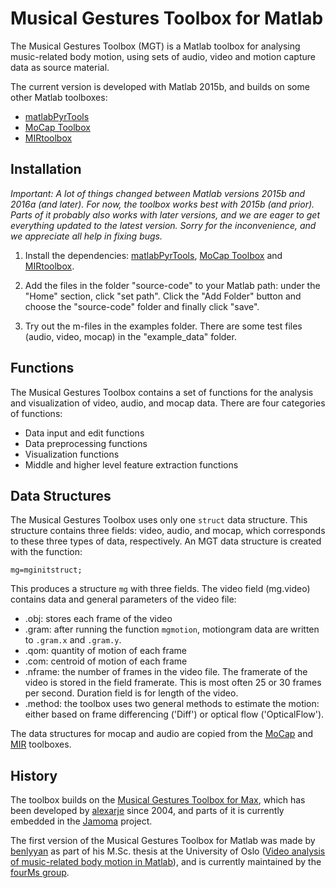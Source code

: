 # Musical Gestures Toolbox for Matlab

The Musical Gestures Toolbox (MGT) is a Matlab toolbox for analysing music-related body motion, using sets of audio, video and motion capture data as source material.

The current version is developed with Matlab 2015b, and builds on some other Matlab toolboxes:

- [matlabPyrTools](http://se.mathworks.com/matlabcentral/fileexchange/52571-matlabpyrtools)
- [MoCap Toolbox](https://www.jyu.fi/hum/laitokset/musiikki/en/research/coe/materials/mocaptoolbox)
- [MIRtoolbox](https://www.jyu.fi/hum/laitokset/musiikki/en/research/coe/materials/mirtoolbox)

## Installation

*Important: A lot of things changed between Matlab versions 2015b and 2016a (and later). For now, the toolbox works best with 2015b (and prior). Parts of it probably also works with later versions, and we are eager to get everything updated to the latest version. Sorry for the inconvenience, and we appreciate all help in fixing bugs.*

1. Install the dependencies: [matlabPyrTools](http://se.mathworks.com/matlabcentral/fileexchange/52571-matlabpyrtools), [MoCap Toolbox](https://www.jyu.fi/hum/laitokset/musiikki/en/research/coe/materials/mocaptoolbox) and [MIRtoolbox](https://www.jyu.fi/hum/laitokset/musiikki/en/research/coe/materials/mirtoolbox).

2. Add the files in the folder "source-code" to your Matlab path: under the "Home" section, click "set path". Click the "Add Folder" button and choose the "source-code" folder and finally click "save".

3. Try out the m-files in the examples folder. There are some test files (audio, video, mocap) in the "example_data" folder.

## Functions

The Musical Gestures Toolbox contains a set of functions for the analysis and visualization of video, audio, and mocap data. There are four categories of functions:

- Data input and edit functions
- Data preprocessing functions
- Visualization functions
- Middle and higher level feature extraction functions

## Data Structures

The Musical Gestures Toolbox uses only one `struct` data structure. This structure contains three fields: video, audio, and mocap, which corresponds to these three types of data, respectively. An MGT data structure is created with the function:

    mg=mginitstruct;

This produces a structure `mg` with three fields. The video field (mg.video) contains data and general parameters of the video file:

- .obj: stores each frame of the video
- .gram: after running the function `mgmotion`, motiongram data are written to `.gram.x` and `.gram.y`.
- .qom: quantity of motion of each frame
- .com: centroid of motion of each frame
- .nframe: the number of frames in the video file. The framerate of the video is stored in the field framerate. This is most often 25 or 30 frames per second. Duration field is for length of the video.
- .method: the toolbox uses two general methods to estimate the motion: either based on frame differencing ('Diff') or optical flow ('OpticalFlow').

The data structures for mocap and audio are copied from the [MoCap](https://www.jyu.fi/hum/laitokset/musiikki/en/research/coe/materials/mocaptoolbox)
and [MIR](https://www.jyu.fi/hum/laitokset/musiikki/en/research/coe/materials/mirtoolbox) toolboxes.


## History

The toolbox builds on the [Musical Gestures Toolbox for Max](http://www.uio.no/english/research/groups/fourms/downloads/software/musicalgesturestoolbox/), which has been developed by [alexarje](https://github.com/alexarje) since 2004, and parts of it is currently embedded in the [Jamoma](http://www.jamoma.org) project.

The first version of the Musical Gestures Toolbox for Matlab was made by [benlyyan](https://github.com/benlyyan) as part of his M.Sc. thesis at the University of Oslo ([Video analysis of music-related body motion in Matlab](https://www.duo.uio.no/handle/10852/51118)), and is currently maintained by the [fourMs group](https://github.com/fourMs).
